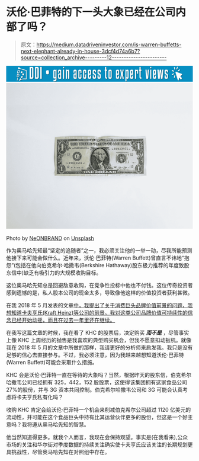 # 沃伦·巴菲特的下一头大象已经在公司内部了吗？

> 原文：<https://medium.datadriveninvestor.com/is-warren-buffetts-next-elephant-already-in-house-3dcf4d74a6b7?source=collection_archive---------12----------------------->

[![](img/400ed1383ab7707f8056a1f0cbb0c3ed.png)](http://www.track.datadriveninvestor.com/1B9E)![](img/341f7e0d761d23b12bb82a794a117741.png)

Photo by [NeONBRAND](https://unsplash.com/@neonbrand?utm_source=medium&utm_medium=referral) on [Unsplash](https://unsplash.com?utm_source=medium&utm_medium=referral)

作为奥马哈先知最“坚定的追随者”之一，我必须关注他的一举一动，尽我所能预测他接下来可能会做什么。近年来，沃伦·巴菲特(Warren Buffett)曾直言不讳地“抱怨”(包括在他向伯克希尔·哈撒韦(Berkshire Hathaway)股东极力推荐的年度致股东信中)缺乏有吸引力的大规模收购目标。

这位奥马哈先知总是回避敌意收购，在竞争性投标中他也不付钱。这位传奇投资者感到遗憾的是，私人股本公司的现金太多，导致像他这样的价值投资者获利甚微。

在我 2018 年 5 月发表的文章[中，我提出了关于消费巨头品牌价值前景的问题，我想知道卡夫亨氏(Kraft Heinz)等公司的前景。我对这类公司品牌价值可持续性的信念已经开始动摇，而且在过去一年里还在继续。](https://medium.com/@Brocado/what-is-the-outlook-for-the-brand-value-of-consumer-giants-766e58db199b)

在我写这篇文章的时候，我在看了 KHC 的股票后，决定购买 ***而不是*** ，尽管事实上像 KHC 上周经历的抛售是我喜欢的典型购买机会，但我不愿意扣动扳机。就像我在 2018 年 5 月的文章中所做的那样，我请更好的分析师来启发我。我只是没有足够的信心去直接参与。不过，我必须注意，因为我越来越想知道沃伦·巴菲特(Warren Buffett)可能会采取什么措施。

KHC 会是沃伦·巴菲特一直在等待的大象吗？当然，根据昨天的股东信，伯克希尔哈撒韦公司已经拥有 325，442，152 股股票，这使得该集团拥有这家食品公司 27%的股份，并与 3G 资本共同控制。伯克希尔哈撒韦公司和 3G 可能会认真考虑将卡夫亨氏私有化吗？

收购 KHC 肯定会给沃伦·巴菲特一个机会来削减伯克希尔公司超过 1120 亿美元的流动性，并可能在这个食品巨头中持有比其运营伙伴更多的股份，但这是一个好主意吗？我将遵从奥马哈先知的智慧。

他当然知道得更多。就我个人而言，我现在会保持观望。事实是(在我看来),公众市场的关注和华尔街对季度数据的持续关注确实使卡夫亨氏应该关注的长期规划更具挑战性，尽管奥马哈先知在对照组中存在。